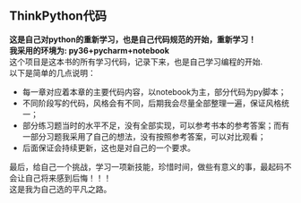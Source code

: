 ## ThinkPython代码

**这是自己对python的重新学习，也是自己代码规范的开始，重新学习！**  
**我采用的环境为: py36+pycharm+notebook**  
这个项目是这本书的所有学习代码，记录下来，也是自己学习编程的开始.  
以下是简单的几点说明：
- 每一章对应着本章的主要代码内容，以notebook为主，部分代码为py脚本；
- 不同阶段写的代码，风格会有不同，后期我会尽量全部整理一遍，保证风格统一；
- 部分练习题当时的水平不足，没有全部实现，可以参考书本的参考答案；而有一部分习题我采用了自己的想法，没有按照参考答案，可以对比观看；
- 后面保证会持续更新，这也是对自己的一个要求。  

最后，给自己一个挑战，学习一项新技能，珍惜时间，做些有意义的事，最起码不会让自己将来感到后悔！！！  
这是我为自己选的平凡之路。

